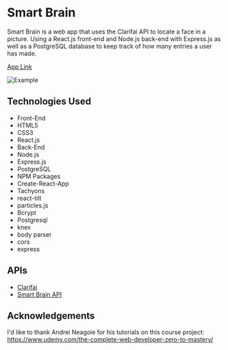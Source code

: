 # Smart Brain
Smart Brain is a web app that uses the Clarifai API to locate a face in a picture. Using a React.js front-end and Node.js back-end with Express.js as well as a PostgreSQL database to keep track of how many entries a user has made.

[App Link](https://smart-brain-ta.herokuapp.com/)

![Example](https://github.com/Tokur86/facial-recognition-app/blob/master/smart-brain-example.PNG)

## Technologies Used
* Front-End
* HTML5
* CSS3
* React.js
* Back-End
* Node.js
* Express.js
* PostgreSQL
* NPM Packages
* Create-React-App
* Tachyons
* react-tilt
* particles.js
* Bcrypt
* Postgresql
* knex
* body parser
* cors
* express
## APIs
* [Clarifai](https://www.clarifai.com/models/face-detection)
* [Smart Brain API](https://github.com/Tokur86/smart-brain-api)
## Acknowledgements
I'd like to thank Andrei Neagoie for his tutorials on this course project: https://www.udemy.com/the-complete-web-developer-zero-to-mastery/
